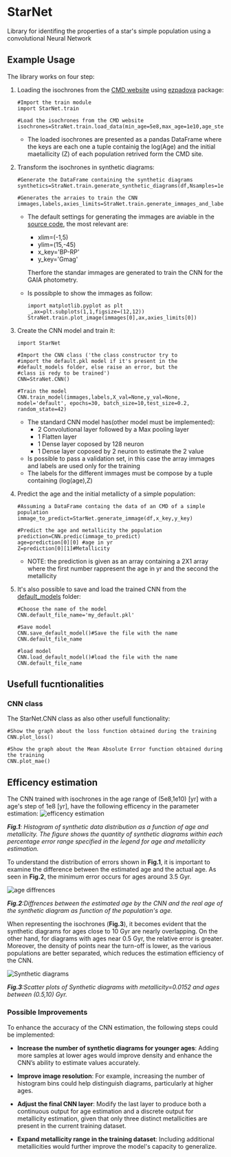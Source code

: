 # StarNet
Library for identifing the properties of a star's simple population using a convolutional Neural Network

## Example Usage
The library works on four step:

1) Loading the isochrones from the [CMD website](http://stev.oapd.inaf.it/cgi-bin/cmd) using [ezpadova](https://github.com/mfouesneau/ezpadova) package:
    ```
    #Import the train module
    import StarNet.train

    #Load the isochrones from the CMD website
    isochrones=StraNet.train.load_data(min_age=5e8,max_age=1e10,age_step=1e8,Z_step=0.005)
    ```
    - The loaded isochrones are presented as a pandas DataFrame where the keys are each one a tuple containig the log(Age) and the initial maetallicity (Z) of each population retrived form the CMD site.

2) Transform the isochrones in synthetic diagrams:
    ```
    #Generate the DataFrame containing the synthetic diagrams
    synthetics=StraNet.train.generate_synthetic_diagrams(df,Nsamples=1e4)
    
    #Generates the arraies to train the CNN
    immages,labels,axies_limits=StraNet.train.generate_immages_and_labels(synthetics)
    ```

    - The default settings for generating the immages are aviable in the [source code](StarNet/train.py), the most relevant are:

        - xlim=(-1,5)
        - ylim=(15,-45)
        - x_key='BP-RP'
        - y_key='Gmag'

        Therfore the standar immages are generated to train the CNN for the GAIA photometry.

    - Is possibple to show the immages as follow:
        ```
        import matplotlib.pyplot as plt
        _,ax=plt.subplots(1,1,figsize=(12,12))
        StraNet.train.plot_image(immages[0],ax,axies_limits[0])
        ```

3) Create the CNN model and train it:
    ```
    import StarNet

    #Import the CNN class ('the class constructor try to 
    #import the default.pkl model if it's present in the 
    #default_models folder, else raise an error, but the 
    #class is redy to be trained')
    CNN=StraNet.CNN()

    #Train the model
    CNN.train_model(immages,labels,X_val=None,y_val=None, model='default', epochs=30, batch_size=10,test_size=0.2, random_state=42)
    ```
    - The standard CNN model has(other model must be implemented):
        - 2 Convolutional layer followed by a Max pooling layer
        - 1 Flatten layer
        - 1 Dense layer coposed by 128 neuron
        - 1 Dense layer coposed by 2 neuron to estimate the 2 value
    - Is possible to pass a validation set, in this case the array immages and labels are used only for the training
    - The labels for the different immages must be compose by a tuple containing (log(age),Z)

4) Predict the age and the initial metallicty of a simple population:
    ```
    #Assuming a DataFrame containg the data of an CMD of a simple population
    immage_to_predict=StarNet.generate_immage(df,x_key,y_key)

    #Predict the age and metallicity the population
    prediction=CNN.predic(immage_to_predict)
    age=prediction[0][0] #age in yr
    Z=prediction[0][1]#Metallicity
    ```
    - NOTE: the prediction is given as an array containing a 2X1 array where the first number rappresent the age in yr and the second the metallicity

5) It's also possible to save and load the trained CNN from the [default_models](StarNet/default_models) folder:
    ```
    #Choose the name of the model
    CNN.default_file_name='my_default.pkl'

    #Save model
    CNN.save_default_model()#Save the file with the name CNN.default_file_name

    #load model
    CNN.load_default_model()#load the file with the name CNN.default_file_name

    ```
## Usefull fucntionalities

### CNN class
The StarNet.CNN class as also other usefull functionality:
```
#Show the graph about the loss function obtained during the training
CNN.plot_loss()

#Show the graph about the Mean Absolute Error function obtained during the training
CNN.plot_mae()
```
## Efficency estimation
The CNN trained with isochrones in the age range of (5e8,1e10) [yr] with a age's step of 1e8 [yr], have the following efficency in the parameter estimation:
![efficency estimation](doc_immages/Efficency_estimation.png)

*__Fig.1__: Histogram of synthetic data distribution as a function of age and metallicity. The figure shows the quantity of synthetic diagrams within each percentage error range specified in the legend for age and metallicity estimation.*

To understand the distribution of errors shown in __Fig.1__, it is important to examine the difference between the estimated age and the actual age. As seen in __Fig.2__, the minimum error occurs for ages around 3.5 Gyr.

![age diffrences](doc_immages/Age_diffrences.png)

*__Fig.2__:Diffrences between the estimated age by the CNN and the real age of the synthetic diagram as function of the population's age.*

When representing the isochrones (__Fig.3__), it becomes evident that the synthetic diagrams for ages close to 10 Gyr are nearly overlapping. On the other hand, for diagrams with ages near 0.5 Gyr, the relative error is greater. Moreover, the density of points near the turn-off is lower, as the various populations are better separated, which reduces the estimation efficiency of the CNN.

![Synthetic diagrams](doc_immages/Synthetic%20diagrams.png)

*__Fig.3__:Scatter plots of Synthetic diagrams with metallicity=0.0152 and ages between (0.5,10) Gyr.*

### Possible Improvements

To enhance the accuracy of the CNN estimation, the following steps could be implemented:

- **Increase the number of synthetic diagrams for younger ages**: Adding more samples at lower ages would improve density and enhance the CNN’s ability to estimate values accurately.

- **Improve image resolution**: For example, increasing the number of histogram bins could help distinguish diagrams, particularly at higher ages.

- **Adjust the final CNN layer**: Modify the last layer to produce both a continuous output for age estimation and a discrete output for metallicity estimation, given that only three distinct metallicities are present in the current training dataset.

- **Expand metallicity range in the training dataset**: Including additional metallicities would further improve the model's capacity to generalize.